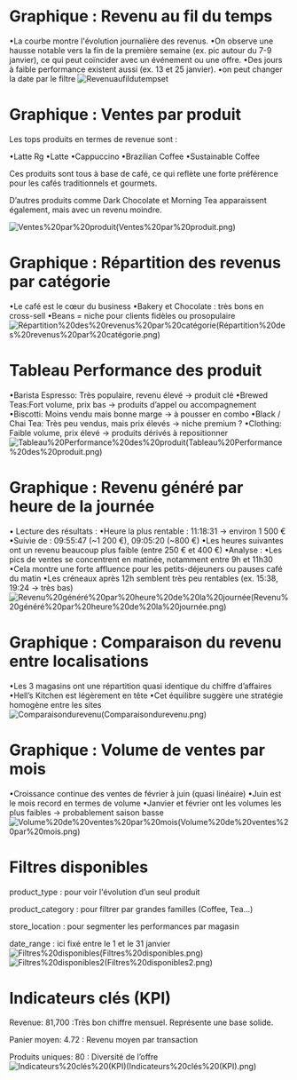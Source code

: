 # Graphique : Revenu au fil du temps


•La courbe montre l'évolution journalière des revenus.
•On observe une hausse notable vers la fin de la première semaine (ex. pic autour du 7-9 janvier), ce qui peut coïncider avec un événement ou une offre.
•Des jours à faible performance existent aussi (ex. 13 et 25 janvier).
•on peut changer la date par le filtre 
![Revenuaufildutempset](Revenuaufildutemps.png)
# Graphique : Ventes par produit

Les tops produits en termes de revenue sont :

•Latte Rg
•Latte
•Cappuccino
•Brazilian Coffee
•Sustainable Coffee

Ces produits sont tous à base de café, ce qui reflète une forte préférence pour les cafés traditionnels et gourmets.

D’autres produits comme Dark Chocolate et Morning Tea apparaissent également, mais avec un revenu moindre.

![Ventes%20par%20produit(Ventes%20par%20produit.png)](Ventes%20par%20produit.png)
# Graphique : Répartition des revenus par catégorie


•Le café est le cœur du business
•Bakery et Chocolate : très bons en cross-sell
•Beans = niche pour clients fidèles ou prosopulaire
![Répartition%20des%20revenus%20par%20catégorie(Répartition%20des%20revenus%20par%20catégorie.png)](Répartition%20des%20revenus%20par%20catégorie.png)

# Tableau Performance des produit


•Barista Espresso: Très populaire, revenu élevé → produit clé
•Brewed Teas:Fort volume, prix bas → produits d’appel ou accompagnement
•Biscotti: Moins vendu mais bonne marge → à pousser en combo
•Black / Chai Tea: Très peu vendus, mais prix élevés → niche premium ?
•Clothing: Faible volume, prix élevé → produits dérivés à repositionner
![Tableau%20Performance%20des%20produit(Tableau%20Performance%20des%20produit.png)](Tableau%20Performance%20des%20produit.png)
 # Graphique : Revenu généré par heure de la journée

• Lecture des résultats  :
•Heure la plus rentable : 11:18:31 → environ 1 500 €
•Suivie de : 09:55:47 (~1 200 €), 09:05:20 (~800 €)
•Les heures suivantes ont un revenu beaucoup plus faible (entre 250 € et 400 €)
•Analyse :
•Les pics de ventes se concentrent en matinée, notamment entre 9h et 11h30
•Cela montre une forte affluence pour les petits-déjeuners ou pauses café du matin
•Les créneaux après 12h semblent très peu rentables (ex. 15:38, 19:24 → très bas)
![Revenu%20généré%20par%20heure%20de%20la%20journée(Revenu%20généré%20par%20heure%20de%20la%20journée.png)](Revenu%20généré%20par%20heure%20de%20la%20journée.png)
# Graphique : Comparaison du revenu entre localisations
 
•Les 3 magasins ont une répartition quasi identique du chiffre d’affaires
•Hell’s Kitchen est légèrement en tête
•Cet équilibre suggère une stratégie homogène entre les sites
![Comparaisondurevenu(Comparaisondurevenu.png)](Comparaisondurevenu.png)

# Graphique : Volume de ventes par mois
 

•Croissance continue des ventes de février à juin (quasi linéaire)
•Juin est le mois record en termes de volume
•Janvier et février ont les volumes les plus faibles → probablement saison basse
![Volume%20de%20ventes%20par%20mois(Volume%20de%20ventes%20par%20mois.png)](Volume%20de%20ventes%20par%20mois.png)
# Filtres disponibles

product_type : pour voir l'évolution d’un seul produit

product_category : pour filtrer par grandes familles (Coffee, Tea…)

store_location : pour segmenter les performances par magasin

date_range : ici fixé entre le 1 et le 31 janvier
![Filtres%20disponibles(Filtres%20disponibles.png)](Filtres%20disponibles.png)
![Filtres%20disponibles2(Filtres%20disponibles2.png)](Filtres%20disponibles2.png)
# Indicateurs clés (KPI)

Revenue: 81,700 :Très bon chiffre mensuel. Représente une base solide.

Panier moyen: 4.72 : Revenu moyen par transaction

Produits uniques: 80 : Diversité de l’offre 
![Indicateurs%20clés%20(KPI)(Indicateurs%20clés%20(KPI).png)](Indicateurs%20clés%20(KPI).png)
